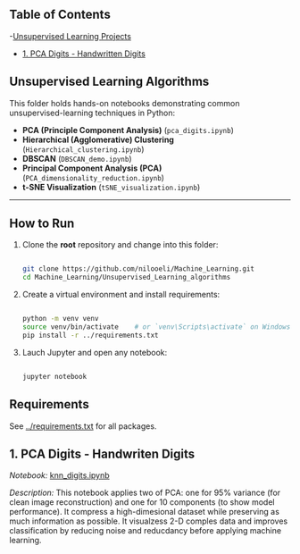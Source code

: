 ## Table of Contents

-[Unsupervised Learning Projects](#Unsupervised-Learning-algorithms)
   - [1. PCA Digits - Handwritten Digits](#1-pca-digits)
     

## Unsupervised Learning Algorithms

This folder holds hands-on notebooks demonstrating common
unsupervised-learning techniques in Python:

- **PCA (Principle Component Analysis)** (`pca_digits.ipynb`)  
- **Hierarchical (Agglomerative) Clustering** (`Hierarchical_clustering.ipynb`)  
- **DBSCAN** (`DBSCAN_demo.ipynb`)  
- **Principal Component Analysis (PCA)** (`PCA_dimensionality_reduction.ipynb`)  
- **t-SNE Visualization** (`tSNE_visualization.ipynb`)  

---

## How to Run

1. Clone the **root** repository and change into this folder:  
   ```bash
   
   git clone https://github.com/nilooeli/Machine_Learning.git
   cd Machine_Learning/Unsupervised_Learning_algorithms

2. Create a virtual environment and install requirements:
   ```bash
   
   python -m venv venv
   source venv/bin/activate    # or `venv\Scripts\activate` on Windows
   pip install -r ../requirements.txt

3. Lauch Jupyter and open any notebook:
   ```bash

   jupyter notebook
   

## Requirements

See [../requirements.txt](../requirements.txt) for all packages.


## 1. PCA Digits - Handwriten Digits

*Notebook:* [knn_digits.ipynb](Unsupervised_Learning_algorithms/knn_digits.ipynb)

*Description:* This notebook applies two of PCA: one for 95% variance (for clean image reconstruction) and one for 10 components (to show model performance). It compress a high-dimesional dataset while preserving as much information as possible.
It visualzess 2-D comples data and improves classification by reducing noise and reducdancy before applying  machine learning.




